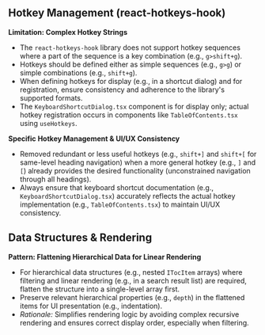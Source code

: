 ## Hotkey Management (react-hotkeys-hook)

**Limitation: Complex Hotkey Strings**

- The `react-hotkeys-hook` library does not support hotkey sequences where a part of the sequence is a key combination (e.g., `g>shift+g`).
- Hotkeys should be defined either as simple sequences (e.g., `g>g`) or simple combinations (e.g., `shift+g`).
- When defining hotkeys for display (e.g., in a shortcut dialog) and for registration, ensure consistency and adherence to the library's supported formats.
- The `KeyboardShortcutDialog.tsx` component is for display only; actual hotkey registration occurs in components like `TableOfContents.tsx` using `useHotkeys`.

**Specific Hotkey Management & UI/UX Consistency**

- Removed redundant or less useful hotkeys (e.g., `shift+]` and `shift+[` for same-level heading navigation) when a more general hotkey (e.g., `]` and `[`) already provides the desired functionality (unconstrained navigation through all headings).
- Always ensure that keyboard shortcut documentation (e.g., `KeyboardShortcutDialog.tsx`) accurately reflects the actual hotkey implementation (e.g., `TableOfContents.tsx`) to maintain UI/UX consistency.

## Data Structures & Rendering

**Pattern: Flattening Hierarchical Data for Linear Rendering**

- For hierarchical data structures (e.g., nested `ITocItem` arrays) where filtering and linear rendering (e.g., in a search result list) are required, flatten the structure into a single-level array first.
- Preserve relevant hierarchical properties (e.g., `depth`) in the flattened items for UI presentation (e.g., indentation).
- _Rationale:_ Simplifies rendering logic by avoiding complex recursive rendering and ensures correct display order, especially when filtering.
